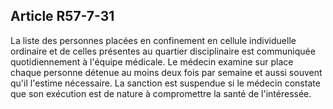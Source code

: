 Article R57-7-31
----
La liste des personnes placées en confinement en cellule individuelle ordinaire
et de celles présentes au quartier disciplinaire est communiquée quotidiennement
à l'équipe médicale. Le médecin examine sur place chaque personne détenue au
moins deux fois par semaine et aussi souvent qu'il l'estime nécessaire. La
sanction est suspendue si le médecin constate que son exécution est de nature à
compromettre la santé de l'intéressée.
